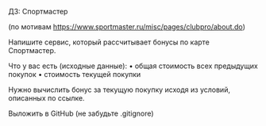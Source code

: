 ДЗ: Спортмастер

(по мотивам https://www.sportmaster.ru/misc/pages/clubpro/about.do)

Напишите сервис, который рассчитывает бонусы по карте Спортмастер.

Что у вас есть (исходные данные):
• общая стоимость всех предыдущих покупок
• стоимость текущей покупки

Нужно вычислить бонус за текущую покупку исходя из условий, описанных по ссылке.

Выложить в GitHub (не забудьте .gitignore)
